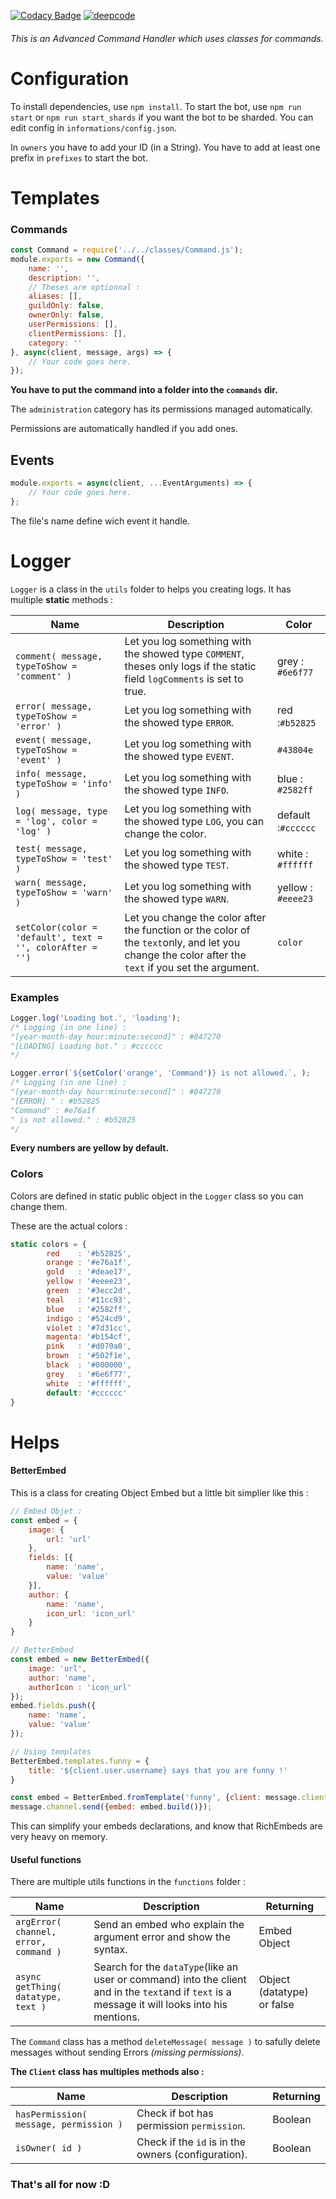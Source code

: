 [![Codacy Badge](https://api.codacy.com/project/badge/Grade/b58c32f13af5431694d812d048bc60ff)](https://app.codacy.com/manual/pierre.ayfri/Advanced-Command-Handler?utm_source=github.com&utm_medium=referral&utm_content=Ayfri/Advanced-Command-Handler&utm_campaign=Badge_Grade_Dashboard)
[![deepcode](https://www.deepcode.ai/api/gh/badge?key=eyJhbGciOiJIUzI1NiIsInR5cCI6IkpXVCJ9.eyJwbGF0Zm9ybTEiOiJnaCIsIm93bmVyMSI6IkF5ZnJpIiwicmVwbzEiOiJBZHZhbmNlZC1Db21tYW5kLUhhbmRsZXIiLCJpbmNsdWRlTGludCI6ZmFsc2UsImF1dGhvcklkIjoxODI3OCwiaWF0IjoxNTk2MTQ5NTU5fQ.f_qKncJz52oZZtkPN02PCG4sFUypAqP27ZV8sbpvVlw)](https://www.deepcode.ai/app/gh/Ayfri/Advanced-Command-Handler/_/dashboard?utm_content=gh%2FAyfri%2FAdvanced-Command-Handler)
###### This is an Advanced Command Handler which uses classes for commands.

# Configuration

To install dependencies, use `npm install`.
To start the bot, use `npm run start` or `npm run start_shards` if you want the bot to be sharded.
You can edit config in `informations/config.json`.

In `owners` you have to add your ID (in a String). 
You have to add at least one prefix in `prefixes` to start the bot.

# Templates

### Commands

```js
const Command = require('../../classes/Command.js');
module.exports = new Command({
    name: '',
    description: '',
    // Theses are optionnal :
    aliases: [],
    guildOnly: false,
    ownerOnly: false,
    userPermissions: [],
    clientPermissions: [],
    category: ''
}, async(client, message, args) => {
    // Your code goes here.
});
```

**You have to put the command into a folder into the `commands` dir.**

The `administration` category has its permissions managed automatically.

Permissions are automatically handled if you add ones.

## Events

```js
module.exports = async(client, ...EventArguments) => {
    // Your code goes here.
};
```

The file's name define wich event it handle.

# Logger

`Logger` is a class in the `utils` folder to helps you creating logs.
It has multiple **static** methods :

| Name | Description | Color |
| --- | --- | --- |
| `comment( message, typeToShow = 'comment' )` | Let you log something with the showed type `COMMENT`, theses only logs if the static field `logComments` is set to true. | grey : `#6e6f77` |
| `error( message, typeToShow = 'error' )` | Let you log something with the showed type `ERROR`. | red :`#b52825` |
| `event( message, typeToShow = 'event' )` | Let you log something with the showed type `EVENT`. | `#43804e` |
| `info( message, typeToShow = 'info' )` | Let you log something with the showed type `INFO`. | blue : `#2582ff` |
| `log( message, type = 'log', color = 'log' )` | Let you log something with the showed type `LOG`, you can change the color. | default :`#cccccc` |
| `test( message, typeToShow = 'test' )` | Let you log something with the showed type `TEST`. | white : `#ffffff` |
| `warn( message, typeToShow = 'warn' )` | Let you log something with the showed type `WARN`. | yellow : `#eeee23` |
| `setColor(color = 'default', text = '', colorAfter = '')` | Let you change the color after the function or the color of the `text`only, and let you change the color after the `text` if you set the argument. | `color` |

### Examples

```js
Logger.log('Loading bot.', 'loading');
/* Logging (in one line) :
"[year-month-day hour:minute:second]" : #847270
"[LOADING] Loading bot." : #cccccc
*/

Logger.error(`${setColor('orange', 'Command')} is not allowed.`, );
/* Logging (in one line) :
"[year-month-day hour:minute:second]" : #847270
"[ERROR] " : #b52825
"Command" : #e76a1f
" is not allowed." : #b52825
*/
```

**Every numbers are yellow by default.**

### Colors

Colors are defined in static public object in the `Logger` class so you can change them.

These are the actual colors :

```js
static colors = {
        red    : '#b52825',
        orange : '#e76a1f',
        gold   : '#deae17',
        yellow : '#eeee23',
        green  : '#3ecc2d',
        teal   : '#11cc93',
        blue   : '#2582ff',
        indigo : '#524cd9',
        violet : '#7d31cc',
        magenta: '#b154cf',
        pink   : '#d070a0',
        brown  : '#502f1e',
        black  : '#000000',
        grey   : '#6e6f77',
        white  : '#ffffff',
        default: '#cccccc'    
}
```

# Helps

#### BetterEmbed

This is a class for creating Object Embed but a little bit simplier like this :

```js
// Embed Objet :
const embed = {
    image: {
        url: 'url'
    },
    fields: [{
        name: 'name',
        value: 'value'
    }],
    author: {
        name: 'name',
        icon_url: 'icon_url'
    }
}

// BetterEmbed
const embed = new BetterEmbed({
    image: 'url',
    author: 'name',
    authorIcon : 'icon_url'
});
embed.fields.push({
    name: 'name',
    value: 'value'
});

// Using templates
BetterEmbed.templates.funny = {
    title: '${client.user.username} says that you are funny !'
}

const embed = BetterEmbed.fromTemplate('funny', {client: message.client});
message.channel.send({embed: embed.build()});
```

This can simplify your embeds declarations, and know that RichEmbeds are very heavy on memory.

#### Useful functions

There are multiple utils functions in the `functions` folder :

| Name | Description | Returning |
| --- | --- | --- |
| `argError( channel, error, command )` | Send an embed who explain the argument error and show the syntax. | Embed Object |
| `async getThing( datatype, text )` | Search for the `dataType`(like an user or command) into the client and in the `text`and if `text` is a message it will looks into his mentions. | Object (datatype) or false |

The `Command` class has a method `deleteMessage( message )` to safully delete messages without sending Errors *(missing permissions)*.

**The `Client` class has multiples methods also :**

| Name | Description | Returning |
| --- | --- | --- |
| `hasPermission( message, permission )` | Check if bot has permission `permission`. | Boolean |
| `isOwner( id )` | Check if the `id` is in the owners (configuration). | Boolean |

### That's all for now :D
